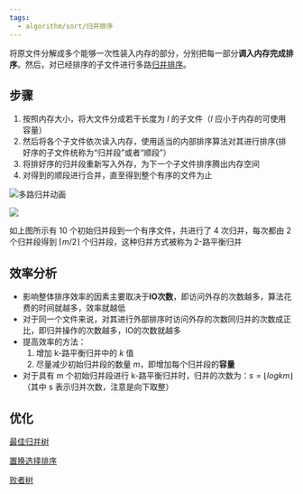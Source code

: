 ```yaml
---
tags:
  - algorithm/sort/归并排序
---
```

将原文件分解成多个能够一次性装入内存的部分，分别把每一部分**调入内存完成排序**。然后，对已经排序的子文件进行多路[归并排序](归并排序.md)。

## 步骤
1. 按照内存大小，将大文件分成若干长度为 $l$ 的子文件（$l$ 应小于内存的可使用容量） 
2. 然后将各个子文件依次读入内存，使用适当的内部排序算法对其进行排序(排好序的子文件统称为“归并段”或者“顺段”） 
3. 将排好序的归并段重新写入外存，为下一个子文件排序腾出内存空间 
4. 对得到的顺段进行合并，直至得到整个有序的文件为止


![多路归并动画](https://pic-1257412153.cos.ap-nanjing.myqcloud.com/images/2023%2F12%2F07%2F%E5%A4%9A%E8%B7%AF%E5%BD%92%E5%B9%B6%E5%8A%A8%E7%94%BB-936533.gif)



![](https://pic-1257412153.cos.ap-nanjing.myqcloud.com/images/2023%2F12%2F07%2FGetImage%20-1--bce99d.png)

如上图所示有 10 个初始归并段到一个有序文件，共进行了 4 次归并，每次都由 2 个归并段得到 $⌈m/2⌉$ 个归并段，这种归并方式被称为 2-路平衡归并

## 效率分析

- 影响整体排序效率的因素主要取决于**IO次数**，即访问外存的次数越多，算法花费的时间就越多，效率就越低
- 对于同一个文件来说，对其进行外部排序时访问外存的次数同归并的次数成正比，即归并操作的次数越多，IO的次数就越多
- 提高效率的方法：
	1. 增加 k-路平衡归并中的 $k$ 值
	2. 尽量减少初始归并段的数量 $m$，即增加每个归并段的**容量**
- 对于具有 m 个初始归并段进行 k-路平衡归并时，归并的次数为：$s=⌊logk⁡m ⌋$（其中 s 表示归并次数，注意是向下取整）

## 优化

[最佳归并树](最佳归并树.md)

[置换选择排序](置换选择排序.md)

[败者树](败者树.md)

